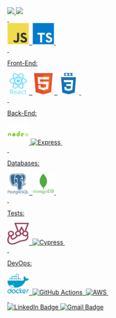<div>
  <a href="https://github.com/KayckSchuenck">
    <img height="180em" src="https://github-readme-stats.vercel.app/api/top-langs/?username=KayckSchuenck&layout=compact&langs_count=7&theme=dracula"/>
    <img height="180em" src="https://github-readme-stats.vercel.app/api?username=KayckSchuenck&show_icons=true&theme=dracula&include_all_commits=true&count_private=true"/>
</div>
&nbsp;
 
  
  <div>
  <img src="https://github.com/devicons/devicon/blob/master/icons/javascript/javascript-original.svg" title="JavaScript" alt="JavaScript" width="50" height="50"/>&nbsp;
  <img src="https://github.com/devicons/devicon/blob/master/icons/typescript/typescript-original.svg" title="TypeScript" alt="TypeScript" width="50" height="50"/>&nbsp;
  </div>
  &nbsp;
  
  Front-End:
  <div>
   <img src="https://github.com/devicons/devicon/blob/master/icons/react/react-original-wordmark.svg" title="React" alt="React" width="50" height="50"/>&nbsp;
   <img src="https://github.com/devicons/devicon/blob/master/icons/html5/html5-original.svg" title="HTML5" alt="HTML" width="50" height="50"/>&nbsp;
   <img src="https://github.com/devicons/devicon/blob/master/icons/css3/css3-plain-wordmark.svg"  title="CSS3" alt="CSS" width="50" height="50"/>&nbsp;
  </div>
  &nbsp;
  
  Back-End:
  <div>
  <img src="https://github.com/devicons/devicon/blob/master/icons/nodejs/nodejs-plain-wordmark.svg" title="NodeJS" alt="NodeJS" width="50" height="50"/>
  <img src="https://cdn.icon-icons.com/icons2/2415/PNG/512/express_original_wordmark_logo_icon_146528.png" title="Express" alt="Express" width="50" height="50"/>&nbsp;
  </div>
  &nbsp;
  
  Databases:
  <div>
  <img src="https://github.com/devicons/devicon/blob/master/icons/postgresql/postgresql-plain-wordmark.svg" title="PostgreSQL" alt="PostgreSQL" width="50" height="50"/>&nbsp;
  <img src="https://github.com/devicons/devicon/blob/master/icons/mongodb/mongodb-plain-wordmark.svg" title="MongoDb" alt="MongoDb" width="50" height="50"/>&nbsp;
  </div>
  &nbsp;
  
  Tests:
  <div>
  <img src="https://github.com/devicons/devicon/blob/master/icons/jest/jest-plain.svg" title="Jest" alt="Jest" width="50" height="50"/>&nbsp;
  <img src="https://cdn.icon-icons.com/icons2/2107/PNG/512/file_type_cypress_icon_130654.png" title="Cypress" alt="Cypress" width="50" height="50"/>&nbsp;<br/>
  </div>
  &nbsp;
  
  DevOps:
  <div>
  <img src="https://github.com/devicons/devicon/blob/master/icons/docker/docker-plain-wordmark.svg" title="Docker" alt="Docker" width="50" height="50"/>&nbsp;
    <img src="https://avatars.githubusercontent.com/u/44036562?s=200&v=4" title="GitHub Actions" alt="GitHub Actions" width="50" height="50"/>&nbsp;
    <img src="https://cdn.icon-icons.com/icons2/2407/PNG/512/aws_icon_146074.png" title="AWS" alt="AWS" width="50" height="50"/>&nbsp;
  </div>
&nbsp;

  
   <div id="badges">
  <a href="https://www.linkedin.com/in/kayck-schuenck/">
    <img src="https://img.shields.io/badge/LinkedIn-blue?style=for-the-badge&logo=linkedin&logoColor=white" alt="LinkedIn Badge"/>
  </a>
  <a href="mailto:ycferreiras@gmail.com">
    <img src="https://img.shields.io/badge/Gmail-red?logo=gmail&logoColor=white&style=for-the-badge" alt="Gmail Badge"/>
  </a>
</div>
